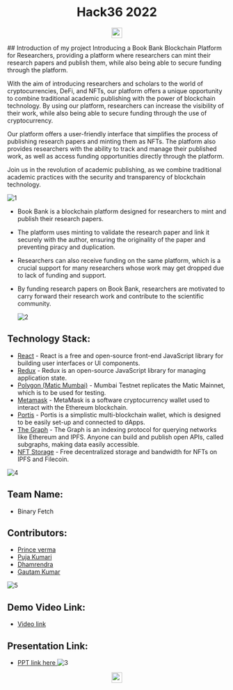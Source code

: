 
<p align="center"><h1 align="center">Hack36 2022</h1>
</p>


<p align="center"><a href="https://hack36.com"> <img src="https://cutt.ly/BuiltAtHack36" height=24px> </a> </p>
## Introduction of my project
 Introducing a Book Bank Blockchain Platform for Researchers, providing a platform where researchers can mint their research papers and publish them, while also being able to secure funding through the platform.

With the aim of introducing researchers and scholars to the world of cryptocurrencies, DeFi, and NFTs, our platform offers a unique opportunity to combine traditional academic publishing with the power of blockchain technology. By using our platform, researchers can increase the visibility of their work, while also being able to secure funding through the use of cryptocurrency.

Our platform offers a user-friendly interface that simplifies the process of publishing research papers and minting them as NFTs. The platform also provides researchers with the ability to track and manage their published work, as well as access funding opportunities directly through the platform.

Join us in the revolution of academic publishing, as we combine traditional academic practices with the security and transparency of blockchain technology.

 ![1](https://user-images.githubusercontent.com/78801686/165015913-4b91a35c-5a7a-4676-91a1-4b70d3c14f8a.jpeg)


* Book Bank is a blockchain platform designed for researchers to mint and publish their research papers.
* The platform uses minting to validate the research paper and link it securely with the author, ensuring the originality of the paper and preventing piracy and duplication.
* Researchers can also receive funding on the same platform, which is a crucial support for many researchers whose work may get dropped due to lack of funding and support.
* By funding research papers on Book Bank, researchers are motivated to carry forward their research work and contribute to the scientific community.
 
  
    ![2](https://user-images.githubusercontent.com/78801686/165015934-cbec46f8-1120-49de-916f-2d14958ea7c4.jpeg)
 

 


## Technology Stack:


 - [React](https://reactjs.org/) - React is a free and open-source front-end JavaScript library for building user interfaces or UI components.
 - [Redux](https://redux.js.org/) - Redux is an open-source JavaScript library for managing application state.
 - [Polygon (Matic Mumbai)](https://docs.matic.network/docs/develop/network-details/network/) - Mumbai Testnet replicates the Matic Mainnet, which is to be used for testing.
 - [Metamask](https://metamask.io/) - MetaMask is a software cryptocurrency wallet used to interact with the Ethereum blockchain.
 - [Portis](https://www.portis.io/) - Portis is a simplistic multi-blockchain wallet, which is designed to be easily set-up and connected to dApps.
 - [The Graph](https://thegraph.com/) - The Graph is an indexing protocol for querying networks like Ethereum and IPFS. Anyone can build and publish open APIs, called subgraphs, making data easily accessible.
 - [NFT Storage](https://nft.storage/) - Free decentralized storage and bandwidth for NFTs on IPFS and Filecoin.
  
![4](https://user-images.githubusercontent.com/78801686/165015974-35181fc5-7dff-433b-9c16-a8d27d83433f.jpeg)


## Team Name:
* Binary Fetch

## Contributors:

* [Prince verma]()
*  [Puja Kumari]()
* [Dhamrendra]()
* [Gautam Kumar]()


![5](https://user-images.githubusercontent.com/78801686/165016007-20738792-0090-426c-bb17-8c3a113ce863.jpeg)


## Demo Video Link:
 * <a href="https://youtu.be/furB7RhNEek">Video link</a>
  
## Presentation Link:
 * <a href="https://drive.google.com/file/d/1gK5G35hDkAZrc0V01rAA5xR1WbyRlSTB/view?usp=sharing"> PPT link here </a>
  ![3](https://user-images.githubusercontent.com/78801686/165015967-23df9b76-607f-4bbd-911f-20f153ebe881.jpeg)



<p align="center"><a href="https://hack36.com"> <img src="https://cutt.ly/BuiltAtHack36" height=24px> </a></p>
